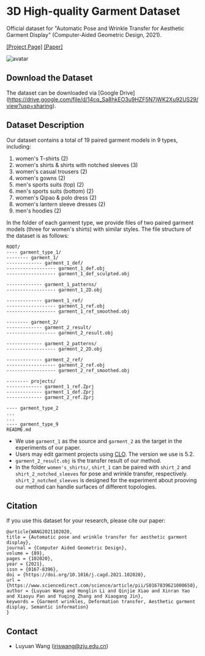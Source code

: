 # 3D High-quality Garment Dataset
Official dataset for "Automatic Pose and Wrinkle Transfer for Aesthetic Garment Display" (Computer-Aided Geometric Design, 2021).

[[Project Page]](http://www.cad.zju.edu.cn/home/jin/cagd2021/cagd2021.htm) [[Paper]](https://www.sciencedirect.com/science/article/pii/S0167839621000650)

![avatar](http://www.cad.zju.edu.cn/home/jin/cagd2021/teaser.jpeg)

## Download the Dataset
The dataset can be downloaded via [Google Drive] (https://drive.google.com/file/d/14cq_Sa8hkEO3u9HZF5N7jWK2Xu92US29/view?usp=sharing).

## Dataset Description
Our dataset contains a total of 19 paired garment models in 9 types, including:
1. women's T-shirts (2)
2. women's shirts & shirts with notched sleeves (3)
3. women's casual trousers (2)
4. women's gowns (2)
5. men's sports suits (top) (2)
6. men's sports suits (bottom) (2)
7. women's Qipao & polo dress (2)
8. women's lantern sleeve dresses (2)
9. men's hoodies (2)

In the folder of each garment type, we provide files of two paired garment models (three for women's shirts) with similar styles. The file structure of the dataset is as follows:

```
ROOT/
---- garment_type_1/
-------- garment_1/
------------- garment_1_def/
------------------ garment_1_def.obj
------------------ garment_1_def_sculpted.obj

------------- garment_1_patterns/
------------------ garment_1_2D.obj

------------- garment_1_ref/
------------------ garment_1_ref.obj
------------------ garment_1_ref_smoothed.obj

-------- garment_2/
------------- garment_2_result/
------------------ garment_2_result.obj 
         
------------- garment_2_patterns/
------------------ garment_2_2D.obj
        
------------- garment_2_ref/
------------------ garment_2_ref.obj
------------------ garment_2_ref_smoothed.obj

-------- projects/
------------- garment_1_ref.Zprj
------------- garment_1_def.Zprj
------------- garment_2_ref.Zprj

---- garment_type_2
...
...
---- garment_type_9
README.md
```
- We use `garment_1` as the source and `garment_2` as the target in the experiments of our paper.
- Users may edit garment projects using [CLO](https://www.clo3d.com/). The version we use is 5.2.
- `garment_2_result.obj` is the transfer result of our method.
- In the folder `women's_shirts/`, `shirt_1` can be paired with `shirt_2` and `shirt_2_notched_sleeves` for pose and wrinkle transfer, respectively. `shirt_2_notched_sleeves` is designed for the experiment about prooving our method can handle surfaces of different topologies.


## Citation
If you use this dataset for your research, please cite our paper:

```
@article{WANG2021102020,
title = {Automatic pose and wrinkle transfer for aesthetic garment display},
journal = {Computer Aided Geometric Design},
volume = {89},
pages = {102020},
year = {2021},
issn = {0167-8396},
doi = {https://doi.org/10.1016/j.cagd.2021.102020},
url = {https://www.sciencedirect.com/science/article/pii/S0167839621000650},
author = {Luyuan Wang and Honglin Li and Qinjie Xiao and Xinran Yao and Xiaoyu Pan and Yuqing Zhang and Xiaogang Jin},
keywords = {Garment wrinkles, Deformation transfer, Aesthetic garment display, Semantic information}
}
```

## Contact
- Luyuan Wang (iriswang@zju.edu.cn)
